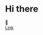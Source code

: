 <!DOCTYPE html>
<html>
    <head>
        <link rel="stylesheet" type="text/css" href="index.css">
    </head>
    <body>
        <h1 style="Center">Hi there </h1> 👋
        <div style="background-image: url('24637.png');">
        <a href="https://www.commentcamarche.net/contents/496-liens-hypertextes-et-ancres-html">Link</a>
    </body>
</html>
<!--
**1ranya/1ranya** is a ✨ _special_ ✨ repository because its `README.md` (this file) appears on your GitHub profile.
-->
